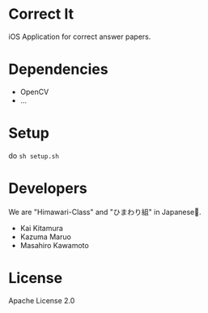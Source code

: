 # Correct It
iOS Application for correct answer papers.

# Dependencies
- OpenCV
- ...

# Setup
do `sh setup.sh`

# Developers

We are "Himawari-Class" and "ひまわり組" in Japanese🌻.

- Kai Kitamura
- Kazuma Maruo
- Masahiro Kawamoto

# License
Apache License 2.0
